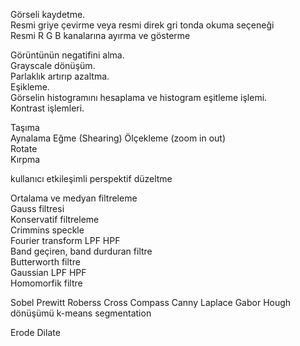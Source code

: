 Görseli kaydetme.  
Resmi griye çevirme veya resmi direk gri tonda okuma seçeneği  
Resmi R G B kanalarına ayırma ve gösterme  

Görüntünün negatifini alma.  
Grayscale dönüşüm.  
Parlaklık artırıp azaltma.  
Eşikleme.  
Görselin histogramını hesaplama ve histogram eşitleme işlemi.  
Kontrast işlemleri.  

Taşıma  
Aynalama
Eğme (Shearing)
Ölçekleme (zoom in out)  
Rotate  
Kırpma  

kullanıcı etkileşimli perspektif düzeltme

Ortalama ve medyan filtreleme  
Gauss filtresi  
Konservatif filtreleme  
Crimmins speckle  
Fourier transform LPF HPF  
Band geçiren, band durduran filtre  
Butterworth filtre  
Gaussian LPF HPF  
Homomorfik filtre

Sobel 
Prewitt
Roberss Cross
Compass
Canny
Laplace
Gabor
Hough dönüşümü
k-means segmentation

Erode
Dilate